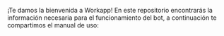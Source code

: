 ¡Te damos la bienvenida a Workapp! En este repositorio encontrarás la información necesaria para el funcionamiento del bot, a continuación te compartimos el manual de uso: 
